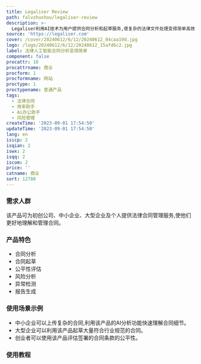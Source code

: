 ```yaml
---
title: Legaliser Review
path: falvzhushou/legaliser-review
description: >-
  Legaliser利用AI技术为用户提供合同分析和起草服务,使复杂的法律文件处理变得简单高效。用户可以上传合同进行详细分析,也可以使用AI辅助快速起草合规的合同。该产品具有公平性评估、风险分析、异常检测等功能,可以生成详细的合同报告,帮助用户做出明智的商业决策。
source: 'https://legaliser.com'
cover: /cover/20240612/6/12/20240612_04caa19d.jpg
logo: /logo/20240612/6/12/20240612_15afd6c2.jpg
label: 法律人工智能合同分析变得简单
component: false
procattr: 10
procattrname: 商业
procform: 1
procformname: 网站
proctype: 1
proctypename: 普通产品
tags:
  - 法律合同
  - 效率助手
  - Ai办公助手
  - 风险管理
createTime: '2023-09-01 17:54:50'
updateTime: '2023-09-01 17:54:50'
lang: en
isicp: 2
isqian: 2
iswx: 2
isqq: 2
iscom: 2
price: ''
catname: 商业
sort: 12780
---
```




### 需求人群
该产品可为初创公司、中小企业、大型企业及个人提供法律合同管理服务,使他们更好地理解和管理合同。

### 产品特色
- 合同分析
- 合同起草
- 公平性评估
- 风险分析
- 异常检测
- 报告生成

### 使用场景示例
- 中小企业可以上传复杂的合同,利用该产品的AI分析功能快速理解合同细节。
- 大型企业可以利用该产品起草大量符合行业规范的合同。
- 创业者可以使用该产品评估签署的合同条款的公平性。

### 使用教程


  
